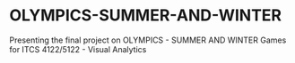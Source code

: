 # OLYMPICS-SUMMER-AND-WINTER
Presenting the final project on OLYMPICS - SUMMER AND WINTER Games for ITCS 4122/5122 - Visual Analytics
